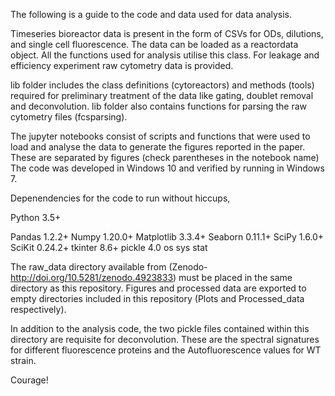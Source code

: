 The following is a guide to the code and data used for data analysis.

Timeseries bioreactor data is present in the form of CSVs for ODs, dilutions, and single cell fluorescence. The data can be loaded as a reactordata object.
All the functions used for analysis utilise this class.
For leakage and efficiency experiment raw cytometry data is provided.

lib folder includes the class definitions (cytoreactors) and methods (tools) required for preliminary treatment of the data like gating, doublet removal and deconvolution.
lib folder also contains functions for parsing the raw cytometry files (fcsparsing).

The jupyter notebooks consist of scripts and functions that were used to load and analyse the data to generate the figures reported in the paper.
These are separated by figures (check parentheses in the notebook name)
The code was developed in Windows 10 and verified by running in Windows 7.

Depenendencies for the code to run without hiccups,

Python 3.5+

Pandas 1.2.2+
Numpy 1.20.0+
Matplotlib 3.3.4+
Seaborn 0.11.1+
SciPy 1.6.0+
SciKit 0.24.2+
tkinter 8.6+
pickle 4.0
os
sys
stat

The raw_data directory available from (Zenodo- http://doi.org/10.5281/zenodo.4923833) must be placed in the same directory as this repository. Figures and processed data are exported to empty directories included in this repository (Plots and Processed_data respectively).

In addition to the analysis code, the two pickle files contained within this directory are requisite for deconvolution. These are the spectral signatures for different fluorescence proteins and the Autofluorescence values for WT strain.

Courage!
